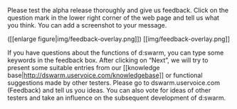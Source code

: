 
Please test the alpha release thoroughly and give us feedback. Click on the question mark in the lower right corner of the web page and tell us what you think. You can add a screenshot to your message.

([[enlarge figure|img/feedback-overlay.png]])
[[img/feedback-overlay.png]]

If you have questions about the functions of d:swarm, you can type some keywords in the feedback box. After clicking on “Next”, we will try to present some suitable entries from our [[knowledge base|http://dswarm.uservoice.com/knowledgebase]] or functional suggestions made by other testers. Please go to dswarm.uservoice.com (Feedback) and tell us you ideas. You can also vote for ideas of other testers and take an influence on the subsequent development of d:swarm.